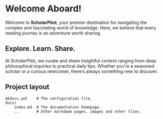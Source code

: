 # Welcome Aboard!

Welcome to **ScholarPilot**, your premier destination for navigating the complex and fascinating world of knowledge. Here, we believe that every reading journey is an adventure worth sharing.

## Explore. Learn. Share.

At ScholarPilot, we curate and share insightful content ranging from deep philosophical inquiries to practical daily tips. Whether you're a seasoned scholar or a curious newcomer, there’s always something new to discover.

## Project layout

    mkdocs.yml    # The configuration file.
    docs/
        index.md  # The documentation homepage.
        ...       # Other markdown pages, images and other files.
